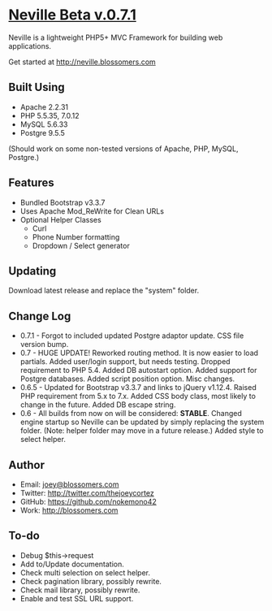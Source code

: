 [Neville Beta v.0.7.1](http://neville.blossomers.com)
====================

Neville is a lightweight PHP5+ MVC Framework for building web applications.

Get started at http://neville.blossomers.com

Built Using
-----------
* Apache 2.2.31
* PHP 5.5.35, 7.0.12
* MySQL 5.6.33
* Postgre 9.5.5

(Should work on some non-tested versions of Apache, PHP, MySQL, Postgre.)

Features
--------
* Bundled Bootstrap v3.3.7
* Uses Apache Mod_ReWrite for Clean URLs
* Optional Helper Classes
	- Curl
	- Phone Number formatting
	- Dropdown / Select generator

Updating
--------
Download latest release and replace the "system" folder.

Change Log
----------
* 0.7.1 - Forgot to included updated Postgre adaptor update. CSS file version bump.
* 0.7 - HUGE UPDATE! Reworked routing method. It is now easier to load partials. Added user/login support, but needs testing. Dropped requirement to PHP 5.4. Added DB autostart option. Added support for Postgre databases. Added script position option. Misc changes.
* 0.6.5 - Updated for Bootstrap v3.3.7 and links to jQuery v1.12.4. Raised PHP requirement from 5.x to 7.x. Added CSS body class, most likely to change in the future. Added DB escape string.
* 0.6 - All builds from now on will be considered: **STABLE**. Changed engine startup so Neville can be updated by simply replacing the system folder. (Note: helper folder may move in a future release.) Added style to select helper.

Author
------
* Email: joey@blossomers.com
* Twitter: http://twitter.com/thejoeycortez
* GitHub: https://github.com/nokemono42
* Work: http://blossomers.com

To-do
------
* Debug $this->request
* Add to/Update documentation.
* Check multi selection on select helper.
* Check pagination library, possibly rewrite.
* Check mail library, possibly rewrite.
* Enable and test SSL URL support.